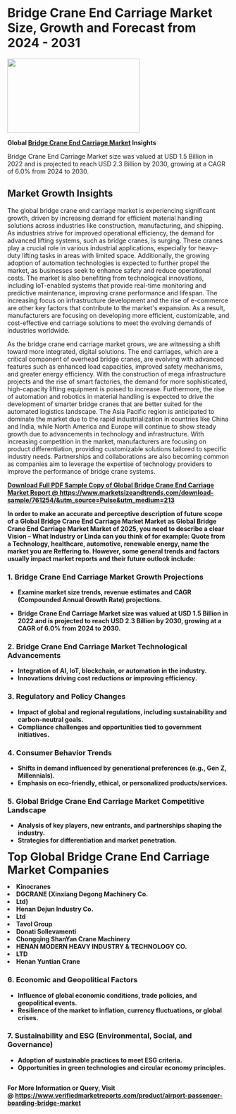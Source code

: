 <H1>Bridge Crane End Carriage Market Size, Growth and Forecast from 2024 - 2031</H1><img class="aligncenter size-medium wp-image-584254" src="https://thirdeyenews.in/wp-content/uploads/2024/09/Global-Market-Research-300x168.jpeg" alt="" width="300" height="168" /><p><strong>Global&nbsp;<a href="https://www.marketsizeandtrends.com/download-sample/761254/&amp;utm_source=Pulse&amp;utm_medium=213">Bridge Crane End Carriage Market</a> Insights</strong></p><p>Bridge Crane End Carriage Market size was valued at USD 1.5 Billion in 2022 and is projected to reach USD 2.3 Billion by 2030, growing at a CAGR of 6.0% from 2024 to 2030.</p><p><h2>Market Growth Insights</h2> <p>The global bridge crane end carriage market is experiencing significant growth, driven by increasing demand for efficient material handling solutions across industries like construction, manufacturing, and shipping. As industries strive for improved operational efficiency, the demand for advanced lifting systems, such as bridge cranes, is surging. These cranes play a crucial role in various industrial applications, especially for heavy-duty lifting tasks in areas with limited space. Additionally, the growing adoption of automation technologies is expected to further propel the market, as businesses seek to enhance safety and reduce operational costs. The market is also benefiting from technological innovations, including IoT-enabled systems that provide real-time monitoring and predictive maintenance, improving crane performance and lifespan. The increasing focus on infrastructure development and the rise of e-commerce are other key factors that contribute to the market's expansion. As a result, manufacturers are focusing on developing more efficient, customizable, and cost-effective end carriage solutions to meet the evolving demands of industries worldwide.</p> <p><strong><a href="download-link"></a></strong></p> <p>As the bridge crane end carriage market grows, we are witnessing a shift toward more integrated, digital solutions. The end carriages, which are a critical component of overhead bridge cranes, are evolving with advanced features such as enhanced load capacities, improved safety mechanisms, and greater energy efficiency. With the construction of mega infrastructure projects and the rise of smart factories, the demand for more sophisticated, high-capacity lifting equipment is poised to increase. Furthermore, the rise of automation and robotics in material handling is expected to drive the development of smarter bridge cranes that are better suited for the automated logistics landscape. The Asia Pacific region is anticipated to dominate the market due to the rapid industrialization in countries like China and India, while North America and Europe will continue to show steady growth due to advancements in technology and infrastructure. With increasing competition in the market, manufacturers are focusing on product differentiation, providing customizable solutions tailored to specific industry needs. Partnerships and collaborations are also becoming common as companies aim to leverage the expertise of technology providers to improve the performance of bridge crane systems.</p> <p><strong><a href="download-link"></p><p><span class=""><strong>Download Full PDF Sample Copy of Global Bridge Crane End Carriage Market Report</strong> @ <a href="https://www.marketsizeandtrends.com/download-sample/761254/&amp;utm_source=Pulse&amp;utm_medium=213" target="_blank">https://www.marketsizeandtrends.com/download-sample/761254/&amp;utm_source=Pulse&amp;utm_medium=213</a></span></p><p>In order to make an accurate and perceptive description of future scope of a Global&nbsp;Bridge Crane End Carriage Market Market as Global&nbsp;Bridge Crane End Carriage Market Market of 2025, you need to describe a clear Vision &ndash; What Industry or Linda can you think of for example: Quote from a Technology, healthcare, automotive, renewable energy, name the market you are Reffering to. However, some general trends and factors usually impact market reports and their future outlook include:</p><h3>1.&nbsp;<strong>Bridge Crane End Carriage Market Growth Projections</strong></h3><ul><li>Examine market size trends, revenue estimates and CAGR (Compounded Annual Growth Rate) projections.</li><li><p>Bridge Crane End Carriage Market size was valued at USD 1.5 Billion in 2022 and is projected to reach USD 2.3 Billion by 2030, growing at a CAGR of 6.0% from 2024 to 2030.</p></li></ul><h3>2.&nbsp;<strong>Bridge Crane End Carriage Market Technological Advancements</strong></h3><ul><li>Integration of AI, IoT, blockchain, or automation in the industry.</li><li>Innovations driving cost reductions or improving efficiency.</li></ul><h3>3.&nbsp;<strong>Regulatory and Policy Changes</strong></h3><ul><li>Impact of global and regional regulations, including sustainability and carbon-neutral goals.</li><li>Compliance challenges and opportunities tied to government initiatives.</li></ul><h3>4.&nbsp;<strong>Consumer Behavior Trends</strong></h3><ul><li>Shifts in demand influenced by generational preferences (e.g., Gen Z, Millennials).</li><li>Emphasis on eco-friendly, ethical, or personalized products/services.</li></ul><h3>5.&nbsp;<strong>Global Bridge Crane End Carriage Market Competitive Landscape</strong></h3><ul><li>Analysis of key players, new entrants, and partnerships shaping the industry.</li><li>Strategies for differentiation and market penetration.</li></ul><p data-pm-slice="1 1 []"><span style="color: inherit; font-family: inherit; font-size: 25px;">Top Global Bridge Crane End Carriage Market Companies</span></p><div class="" data-test-id=""><p><li>Kinocranes</li><li> DGCRANE (Xinxiang Degong Machinery Co.</li><li> Ltd)</li><li> Henan Dejun Industry Co.</li><li> Ltd</li><li> Tavol Group</li><li> Donati Sollevamenti</li><li> Chongqing ShanYan Crane Machinery</li><li> HENAN MODERN HEAVY INDUSTRY & TECHNOLOGY CO.</li><li>LTD</li><li> Henan Yuntian Crane</li></p></div><h3>6.&nbsp;<strong>Economic and Geopolitical Factors</strong></h3><ul><li>Influence of global economic conditions, trade policies, and geopolitical events.</li><li>Resilience of the market to inflation, currency fluctuations, or global crises.</li></ul><h3>7.&nbsp;<strong>Sustainability and ESG (Environmental, Social, and Governance)</strong></h3><ul><li>Adoption of sustainable practices to meet ESG criteria.</li><li>Opportunities in green technologies and circular economy principles.</li></ul><h2><strong style="font-size: 14px;">For More Information or Query, Visit @&nbsp;</strong><a style="background-color: #ffffff; font-size: 14px;" href="https://www.marketsizeandtrends.com/report/bridge-crane-end-carriage-market/" target="_blank">https://www.verifiedmarketreports.com/product/airport-passenger-boarding-bridge-market</a></h2>
